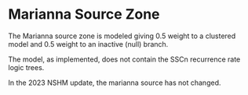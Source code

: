 # Marianna Source Zone

The Marianna source zone is modeled giving 0.5 weight to a clustered model and 0.5 weight to an
inactive (null) branch.

The model, as implemented, does not contain the SSCn recurrence rate logic trees.

In the 2023 NSHM update, the marianna source has not changed.
